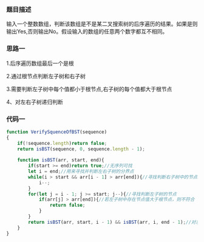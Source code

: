 ### 题目描述

输入一个整数数组，判断该数组是不是某二叉搜索树的后序遍历的结果。如果是则输出Yes,否则输出No。假设输入的数组的任意两个数字都互不相同。

### 思路一

1.后序遍历数组最后一个是根

2.通过根节点判断左子树和右子树

3.需要判断左子树中每个值都小于根节点,右子树的每个值都大于根节点

4、对左右子树递归判断

### 代码一

```js
function VerifySquenceOfBST(sequence)
{
    if(!sequence.length)return false;
    return isBST(sequence, 0, sequence.length - 1);
    
    function isBST(arr, start, end){
        if(start >= end)return true;//无序列可找
        let i = end;//用来寻找并判断左右子树的分界点
        while(i > start && arr[i - 1] > arr[end]){//寻找判断右子树中的节点是否都大于根节点，从end - 1开始
            i--;
        }
        for(let j = i - 1; j >= start; j--){//寻找判断左子树的节点
            if(arr[j] > arr[end]){//若左子树中存在节点值大于根节点，则不符合
                return false;
            }
        }
        return isBST(arr, start, i - 1) && isBST(arr, i, end - 1);//对左右子树递归判断
    }
}
```
